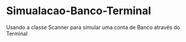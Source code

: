 # Simualacao-Banco-Terminal
Usando a classe Scanner para simular uma conta de Banco através do Terminal 
